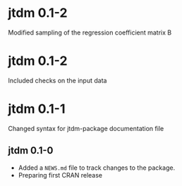 #  jtdm 0.1-2
Modified sampling of the regression coefficient matrix B


#  jtdm 0.1-2
Included checks on the input data


#  jtdm 0.1-1
Changed syntax for jtdm-package documentation file


##  jtdm 0.1-0

* Added a `NEWS.md` file to track changes to the package.
* Preparing first CRAN release
